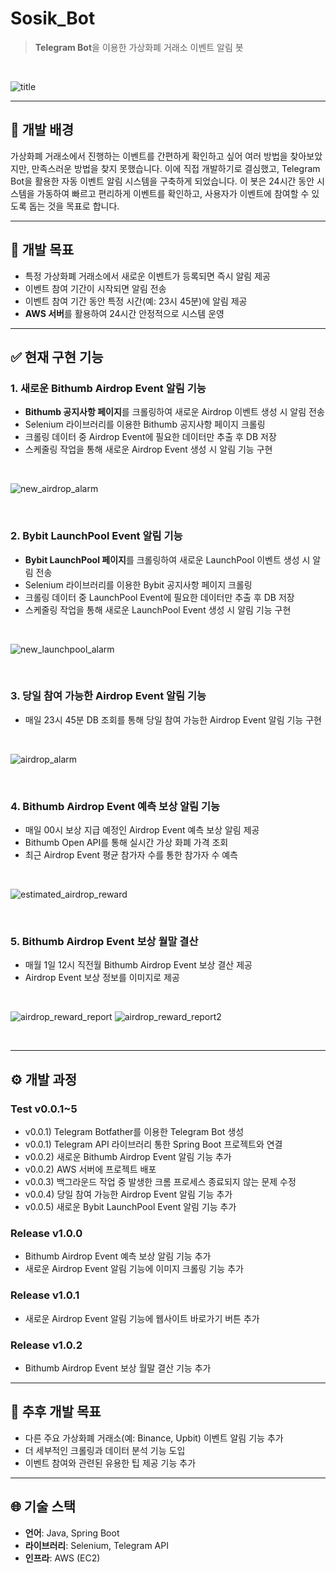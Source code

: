 # Sosik_Bot
> **Telegram Bot**을 이용한 가상화폐 거래소 이벤트 알림 봇

<br/>

![title](https://github.com/user-attachments/assets/ac9de8d0-6f84-4cc6-bc23-d8ef0824d553)

---

## 📌 개발 배경
가상화폐 거래소에서 진행하는 이벤트를 간편하게 확인하고 싶어 여러 방법을 찾아보았지만, 만족스러운 방법을 찾지 못했습니다. 이에 직접 개발하기로 결심했고, Telegram Bot을 활용한 자동 이벤트 알림 시스템을 구축하게 되었습니다. 이 봇은 24시간 동안 시스템을 가동하여 빠르고 편리하게 이벤트를 확인하고, 사용자가 이벤트에 참여할 수 있도록 돕는 것을 목표로 합니다.

---

## 🎯 개발 목표
- 특정 가상화폐 거래소에서 새로운 이벤트가 등록되면 즉시 알림 제공
- 이벤트 참여 기간이 시작되면 알림 전송
- 이벤트 참여 기간 동안 특정 시간(예: 23시 45분)에 알림 제공
- **AWS 서버**를 활용하여 24시간 안정적으로 시스템 운영

---

## ✅ 현재 구현 기능
### 1. **새로운 Bithumb Airdrop Event 알림 기능**
- **Bithumb 공지사항 페이지**를 크롤링하여 새로운 Airdrop 이벤트 생성 시 알림 전송
- Selenium 라이브러리를 이용한 Bithumb 공지사항 페이지 크롤링
- 크롤링 데이터 중 Airdrop Event에 필요한 데이터만 추출 후 DB 저장
- 스케줄링 작업을 통해 새로운 Airdrop Event 생성 시 알림 기능 구현

<br/>

![new_airdrop_alarm](https://github.com/user-attachments/assets/5c574d0a-2f2d-41cc-9d12-d8592182871f)

<br/>

### 2. **Bybit LaunchPool Event 알림 기능**
- **Bybit LaunchPool 페이지**를 크롤링하여 새로운 LaunchPool 이벤트 생성 시 알림 전송
- Selenium 라이브러리를 이용한 Bybit 공지사항 페이지 크롤링
- 크롤링 데이터 중 LaunchPool Event에 필요한 데이터만 추출 후 DB 저장
- 스케줄링 작업을 통해 새로운 LaunchPool Event 생성 시 알림 기능 구현

<br/>

![new_launchpool_alarm](https://github.com/user-attachments/assets/132e6350-b911-4b00-be5b-ab8ed58459b7)

<br/>

### 3. **당일 참여 가능한 Airdrop Event 알림 기능**
- 매일 23시 45분 DB 조회를 통해 당일 참여 가능한 Airdrop Event 알림 기능 구현

<br/>

![airdrop_alarm](https://github.com/user-attachments/assets/49e20e95-f1bf-4e10-a0ed-11a681da80d3)

<br/>

### 4. **Bithumb Airdrop Event 예측 보상 알림 기능**
- 매일 00시 보상 지급 예정인 Airdrop Event 예측 보상 알림 제공
- Bithumb Open API를 통해 실시간 가상 화폐 가격 조회
- 최근 Airdrop Event 평균 참가자 수를 통한 참가자 수 예측

<br/>

![estimated_airdrop_reward](https://github.com/user-attachments/assets/709bb372-a5f6-483f-a795-1631266f2491)

<br/>

### 5. **Bithumb Airdrop Event 보상 월말 결산**
- 매월 1일 12시 직전월 Bithumb Airdrop Event 보상 결산 제공
- Airdrop Event 보상 정보를 이미지로 제공

<br/>

![airdrop_reward_report](https://github.com/user-attachments/assets/c9cdd610-e821-43ed-92a8-611dcbc61ec7)
![airdrop_reward_report2](https://github.com/user-attachments/assets/5a672834-9e7c-43b6-848a-adcf07b2c5e8)

<br/>

---

## ⚙️ 개발 과정
### Test v0.0.1~5
- v0.0.1) Telegram Botfather를 이용한 Telegram Bot 생성
- v0.0.1) Telegram API 라이브러리 통한 Spring Boot 프로젝트와 연결
- v0.0.2) 새로운 Bithumb Airdrop Event 알림 기능 추가
- v0.0.2) AWS 서버에 프로젝트 배포
- v0.0.3) 백그라운드 작업 중 발생한 크롬 프로세스 종료되지 않는 문제 수정
- v0.0.4) 당일 참여 가능한 Airdrop Event 알림 기능 추가 
- v0.0.5) 새로운 Bybit LaunchPool Event 알림 기능 추가

### Release v1.0.0
- Bithumb Airdrop Event 예측 보상 알림 기능 추가
- 새로운 Airdrop Event 알림 기능에 이미지 크롤링 기능 추가
### Release v1.0.1
- 새로운 Airdrop Event 알림 기능에 웹사이트 바로가기 버튼 추가
### Release v1.0.2
- Bithumb Airdrop Event 보상 월말 결산 기능 추가

---

## 🚀 추후 개발 목표
- 다른 주요 가상화폐 거래소(예: Binance, Upbit) 이벤트 알림 기능 추가
- 더 세부적인 크롤링과 데이터 분석 기능 도입
- 이벤트 참여와 관련된 유용한 팁 제공 기능 추가

---

## 🌐 기술 스택
- **언어**: Java, Spring Boot
- **라이브러리**: Selenium, Telegram API
- **인프라**: AWS (EC2)
